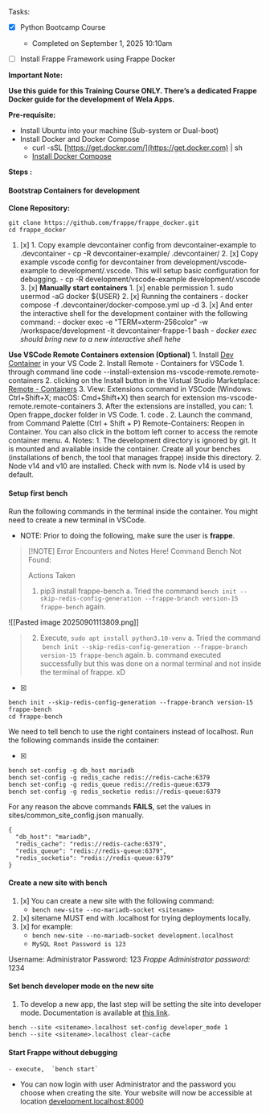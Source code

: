 
Tasks:
- [x] Python Bootcamp Course
	- Completed on September 1, 2025 10:10am

- [ ] Install Frappe Framework using Frappe Docker

**Important Note:**

**Use this guide for this Training Course ONLY. There’s a dedicated Frappe Docker guide for the development of Wela Apps.**

**Pre-requisite:**

- Install Ubuntu into your machine (Sub-system or Dual-boot)
- Install Docker and Docker Compose
    - curl -sSL [https://get.docker.com/](https://get.docker.com) | sh
    - [Install Docker Compose](https://docs.docker.com/compose/install/linux/#install-the-plugin-manually)

**Steps :**

#### Bootstrap Containers for development
**Clone Repository:**
```
git clone https://github.com/frappe/frappe_docker.git
cd frappe_docker
```

1. [x] 1. Copy example devcontainer config from devcontainer-example to .devcontainer
        - cp -R devcontainer-example/ .devcontainer/
    2. [x] Copy example vscode config for devcontainer from development/vscode-example to development/.vscode. This will setup basic configuration for debugging.
        - cp -R development/vscode-example development/.vscode
    3. [x] **Manually start containers**
        1. [x] enable permission
            1. sudo usermod -aG docker ${USER}
        2. [x] Running the containers
            - docker compose -f .devcontainer/docker-compose.yml up -d
        3. [x] And enter the interactive shell for the development container with the following command:
            - docker exec -e "TERM=xterm-256color" -w /workspace/development -it devcontainer-frappe-1 bash
            - *docker exec should bring new to a new interactive shell hehe*

 **Use VSCode Remote Containers extension (Optional)**
        1. Install [Dev Container](https://marketplace.visualstudio.com/items?itemName=ms-vscode-remote.remote-containers) in your VS Code
        2. Install Remote - Containers for VSCode
            1. through command line code --install-extension ms-vscode-remote.remote-containers
            2. clicking on the Install button in the Vistual Studio Marketplace: [Remote - Containers](https://marketplace.visualstudio.com/items?itemName=ms-vscode-remote.remote-containers)
            3. View: Extensions command in VSCode (Windows: Ctrl+Shift+X; macOS: Cmd+Shift+X) then search for extension ms-vscode-remote.remote-containers
        3. After the extensions are installed, you can:
            1. Open frappe_docker folder in VS Code.
                1. code .
            2. Launch the command, from Command Palette (Ctrl + Shift + P) Remote-Containers: Reopen in Container. You can also click in the bottom left corner to access the remote container menu.
        4. Notes:
            1. The development directory is ignored by git. It is mounted and available inside the container. Create all your benches (installations of bench, the tool that manages frappe) inside this directory.
            2. Node v14 and v10 are installed. Check with nvm ls. Node v14 is used by default.

#### Setup first bench
Run the following commands in the terminal inside the container. You might need to create a new terminal in VSCode.
- NOTE: Prior to doing the following, make sure the user is **frappe**.


> [!NOTE] Error Encounters and Notes Here!
> Command Bench Not Found:
> 
> Actions Taken
> 1. pip3 install frappe-bench
> 	a. Tried the command `bench init --skip-redis-config-generation --frappe-branch version-15 frappe-bench` again.
> 	

![[Pasted image 20250901113809.png]]

> 2. Execute, `sudo apt install python3.10-venv`
> 	a. Tried the command  `bench init --skip-redis-config-generation --frappe-branch version-15 frappe-bench` again.
> 	b. command executed successfully but this was done on a normal terminal and not inside the terminal of frappe. xD

- [x] 
```
bench init --skip-redis-config-generation --frappe-branch version-15 frappe-bench
cd frappe-bench
```


We need to tell bench to use the right containers instead of localhost. Run the following commands inside the container:

- [x] 
```
bench set-config -g db_host mariadb
bench set-config -g redis_cache redis://redis-cache:6379
bench set-config -g redis_queue redis://redis-queue:6379
bench set-config -g redis_socketio redis://redis-queue:6379

```

For any reason the above commands **FAILS**, set the values in sites/common_site_config.json manually.

```
{
  "db_host": "mariadb",
  "redis_cache": "redis://redis-cache:6379",
  "redis_queue": "redis://redis-queue:6379",
  "redis_socketio": "redis://redis-queue:6379"
}
```

#### Create a new site with bench
1. [x] You can create a new site with the following command:
	- `bench new-site --no-mariadb-socket <sitename>`
2. [x] sitename MUST end with .localhost for trying deployments locally.
3. [x] for example:
	- `bench new-site --no-mariadb-socket development.localhost`
	- `MySQL Root Password is 123`

Username: Administrator
Password: 123
*Frappe Administrator password:* 1234

#### Set bench developer mode on the new site
1. To develop a new app, the last step will be setting the site into developer mode. Documentation is available at [this link](https://frappe.io/docs/user/en/guides/app-development/how-enable-developer-mode-in-frappe).

```
bench --site <sitename>.localhost set-config developer_mode 1
bench --site <sitename>.localhost clear-cache
```

#### Start Frappe without debugging
	- execute,  `bench start`
- You can now login with user Administrator and the password you choose when creating the site. Your website will now be accessible at location [development.localhost:8000](http://development.localhost:8000/)